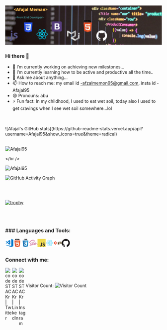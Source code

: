 <img src="_Afajal Meman_.png"></img>

### Hi there 👋

<!--
**Afajal95/Afajal95** is a ✨ _special_ ✨ repository because its `README.md` (this file) appears on your GitHub profile.

Here are some ideas to get you started:-->

- 🔭 I’m currently working on achieving new milestones...
- 🌱 I’m currently learning how to be active and productive all the time..
- 💬 Ask me about anything...
- 📫 How to reach me: my email id -afzalmemon95@gmail.com, insta id -Afajal95
- 😄 Pronouns: abu
- ⚡ Fun fact: In my childhood, I used to eat wet soil, today also I used to get cravings when I see wet soil somewhere...lol

<br />

<br />
![Afajal's GitHub stats](https://github-readme-stats.vercel.app/api?username=Afajal95&show_icons=true&theme=radical)
<br />




<br />
<p align="left"><img align="left" src="https://github-readme-stats.vercel.app/api/top-langs?username=Afajal95&show_icons=true&locale=en&layout=compact&theme=radical" alt="Afajal95" /></p>
<br />



</br />
<p><img align="left" src="https://github-readme-streak-stats.herokuapp.com/?user=Afajal95&theme=radical" alt="Afajal95" /></p>
<br />






![GitHub Activity Graph](https://activity-graph.herokuapp.com/graph?username=Afajal95&bg_color=000000&color=4fff67&line=4fff67&point=ffffff&area=true&hide_border=true)

<br />
<br />





[![trophy](https://github-profile-trophy.vercel.app/?username=Afajal95&theme=onedark)](https://github.com/Afajal95/Afajal95)
<div>
 <br />
 <br />
 
 
 <h3 align="left">### Languages and Tools:</h3>
<img align="left" alt="Visual Studio Code" width="26px" src="https://raw.githubusercontent.com/github/explore/80688e429a7d4ef2fca1e82350fe8e3517d3494d/topics/visual-studio-code/visual-studio-code.png" />
<img align="left" alt="HTML5" width="26px" src="https://raw.githubusercontent.com/github/explore/80688e429a7d4ef2fca1e82350fe8e3517d3494d/topics/html/html.png" />
<img align="left" alt="CSS3" width="26px" src="https://raw.githubusercontent.com/github/explore/80688e429a7d4ef2fca1e82350fe8e3517d3494d/topics/css/css.png" />
<img align="left" alt="Sass" width="26px" src="https://raw.githubusercontent.com/github/explore/80688e429a7d4ef2fca1e82350fe8e3517d3494d/topics/sass/sass.png" />
<img align="left" alt="JavaScript" width="26px" src="https://raw.githubusercontent.com/github/explore/80688e429a7d4ef2fca1e82350fe8e3517d3494d/topics/javascript/javascript.png" />
<img align="left" alt="React" width="26px" src="https://raw.githubusercontent.com/github/explore/80688e429a7d4ef2fca1e82350fe8e3517d3494d/topics/react/react.png" />
<img align="left" alt="Git" width="26px" src="https://raw.githubusercontent.com/github/explore/80688e429a7d4ef2fca1e82350fe8e3517d3494d/topics/git/git.png" />
<img align="left" alt="GitHub" width="26px" src="https://raw.githubusercontent.com/github/explore/78df643247d429f6cc873026c0622819ad797942/topics/github/github.png" />


<br />
<br />


### Connect with me:

[<img align="left" alt="codeSTACKr | Twitter" width="22px" src="https://cdn.jsdelivr.net/npm/simple-icons@v3/icons/twitter.svg" />][twitter]
[<img align="left" alt="codeSTACKr | LinkedIn" width="22px" src="https://cdn.jsdelivr.net/npm/simple-icons@v3/icons/linkedin.svg" />][linkedin]
[<img align="left" alt="codeSTACKr | Instagram" width="22px" src="https://cdn.jsdelivr.net/npm/simple-icons@v3/icons/instagram.svg" />][instagram]
<br />
<br />

Visitor Count: ![Visitor Count](https://profile-counter.glitch.me/Afajal95/count.svg)

<br/>
<br />


[linkedin]: https://www.linkedin.com/in/afajal-meman-557291116/
[twitter]: https://twitter.com/afzal_Arial?s=03
[instagram]: https://instagram.com/Afajal95




